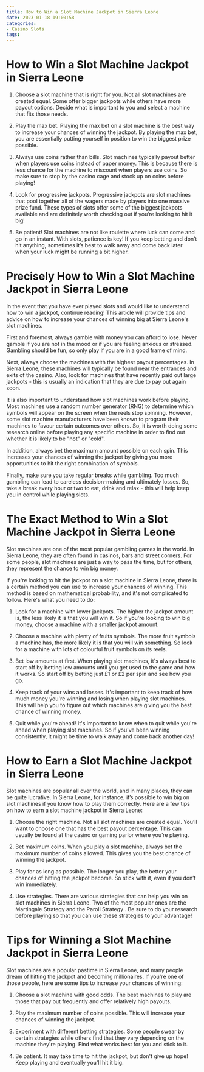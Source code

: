 ```yaml
---
title: How to Win a Slot Machine Jackpot in Sierra Leone
date: 2023-01-18 19:00:58
categories:
- Casino Slots
tags:
---
```



#  How to Win a Slot Machine Jackpot in Sierra Leone

1. Choose a slot machine that is right for you. Not all slot machines are created equal. Some offer bigger jackpots while others have more payout options. Decide what is important to you and select a machine that fits those needs.

2. Play the max bet. Playing the max bet on a slot machine is the best way to increase your chances of winning the jackpot. By playing the max bet, you are essentially putting yourself in position to win the biggest prize possible.

3. Always use coins rather than bills. Slot machines typically payout better when players use coins instead of paper money. This is because there is less chance for the machine to miscount when players use coins. So make sure to stop by the casino cage and stock up on coins before playing!

4. Look for progressive jackpots. Progressive jackpots are slot machines that pool together all of the wagers made by players into one massive prize fund. These types of slots offer some of the biggest jackpots available and are definitely worth checking out if you’re looking to hit it big!

5. Be patient! Slot machines are not like roulette where luck can come and go in an instant. With slots, patience is key! If you keep betting and don’t hit anything, sometimes it’s best to walk away and come back later when your luck might be running a bit higher.

#  Precisely How to Win a Slot Machine Jackpot in Sierra Leone

In the event that you have ever played slots and would like to understand how to win a jackpot, continue reading! This article will provide tips and advice on how to increase your chances of winning big at Sierra Leone's slot machines.

First and foremost, always gamble with money you can afford to lose. Never gamble if you are not in the mood or if you are feeling anxious or stressed. Gambling should be fun, so only play if you are in a good frame of mind.

Next, always choose the machines with the highest payout percentages. In Sierra Leone, these machines will typically be found near the entrances and exits of the casino. Also, look for machines that have recently paid out large jackpots - this is usually an indication that they are due to pay out again soon.

It is also important to understand how slot machines work before playing. Most machines use a random number generator (RNG) to determine which symbols will appear on the screen when the reels stop spinning. However, some slot machine manufacturers have been known to program their machines to favour certain outcomes over others. So, it is worth doing some research online before playing any specific machine in order to find out whether it is likely to be "hot" or "cold".

In addition, always bet the maximum amount possible on each spin. This increases your chances of winning the jackpot by giving you more opportunities to hit the right combination of symbols.

Finally, make sure you take regular breaks while gambling. Too much gambling can lead to careless decision-making and ultimately losses. So, take a break every hour or two to eat, drink and relax - this will help keep you in control while playing slots.

#  The Exact Method to Win a Slot Machine Jackpot in Sierra Leone

Slot machines are one of the most popular gambling games in the world. In Sierra Leone, they are often found in casinos, bars and street corners. For some people, slot machines are just a way to pass the time, but for others, they represent the chance to win big money.

If you're looking to hit the jackpot on a slot machine in Sierra Leone, there is a certain method you can use to increase your chances of winning. This method is based on mathematical probability, and it's not complicated to follow. Here's what you need to do:

1. Look for a machine with lower jackpots. The higher the jackpot amount is, the less likely it is that you will win it. So if you're looking to win big money, choose a machine with a smaller jackpot amount.

2. Choose a machine with plenty of fruits symbols. The more fruit symbols a machine has, the more likely it is that you will win something. So look for a machine with lots of colourful fruit symbols on its reels.

3. Bet low amounts at first. When playing slot machines, it's always best to start off by betting low amounts until you get used to the game and how it works. So start off by betting just £1 or £2 per spin and see how you go.

4. Keep track of your wins and losses. It's important to keep track of how much money you're winning and losing when playing slot machines. This will help you to figure out which machines are giving you the best chance of winning money.

5. Quit while you're ahead! It's important to know when to quit while you're ahead when playing slot machines. So if you've been winning consistently, it might be time to walk away and come back another day!

#  How to Earn a Slot Machine Jackpot in Sierra Leone

Slot machines are popular all over the world, and in many places, they can be quite lucrative. In Sierra Leone, for instance, it’s possible to win big on slot machines if you know how to play them correctly. Here are a few tips on how to earn a slot machine jackpot in Sierra Leone:

1. Choose the right machine. Not all slot machines are created equal. You’ll want to choose one that has the best payout percentage. This can usually be found at the casino or gaming parlor where you’re playing.

2. Bet maximum coins. When you play a slot machine, always bet the maximum number of coins allowed. This gives you the best chance of winning the jackpot.

3. Play for as long as possible. The longer you play, the better your chances of hitting the jackpot become. So stick with it, even if you don’t win immediately.

4. Use strategies. There are various strategies that can help you win on slot machines in Sierra Leone. Two of the most popular ones are the Martingale Strategy and the Paroli Strategy . Be sure to do your research before playing so that you can use these strategies to your advantage!

#  Tips for Winning a Slot Machine Jackpot in Sierra Leone

Slot machines are a popular pastime in Sierra Leone, and many people dream of hitting the jackpot and becoming millionaires. If you're one of those people, here are some tips to increase your chances of winning:

1. Choose a slot machine with good odds. The best machines to play are those that pay out frequently and offer relatively high payouts.

2. Play the maximum number of coins possible. This will increase your chances of winning the jackpot.

3. Experiment with different betting strategies. Some people swear by certain strategies while others find that they vary depending on the machine they're playing. Find what works best for you and stick to it.

4. Be patient. It may take time to hit the jackpot, but don't give up hope! Keep playing and eventually you'll hit it big.